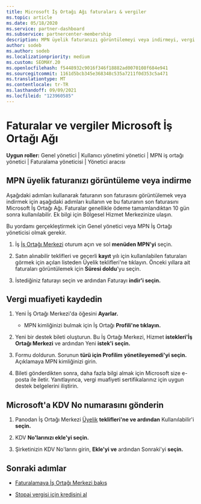 ```yaml
---
title: Microsoft İş Ortağı Ağı faturaları & vergiler
ms.topic: article
ms.date: 05/18/2020
ms.service: partner-dashboard
ms.subservice: partnercenter-membership
description: MPN üyelik faturanızı görüntülemeyi veya indirmeyi, vergi muafiyeti için dosya göndermeyi ve Microsoft'a KDV No numaranızı göndermeyi öğrenin.
author: sodeb
ms.author: sodeb
ms.localizationpriority: medium
ms.custom: SEOMAY.20
ms.openlocfilehash: f5448932c9016f346f18882ad0070108f684e941
ms.sourcegitcommit: 1161d5bcb345e368348c535a7211f0d353c5a471
ms.translationtype: MT
ms.contentlocale: tr-TR
ms.lasthandoff: 09/09/2021
ms.locfileid: "123960585"
---
```

# <a name="invoices-and-taxes-in-the-microsoft-partner-network"></a>Faturalar ve vergiler Microsoft İş Ortağı Ağı

**Uygun roller:** Genel yönetici | Kullanıcı yönetimi yönetici | MPN iş ortağı yönetici | Faturalama yöneticisi | Yönetici aracısı

## <a name="view-or-download-your-mpn-membership-invoice"></a>MPN üyelik faturanızı görüntüleme veya indirme

Aşağıdaki adımları kullanarak faturanın son faturasını görüntülemek veya indirmek için aşağıdaki adımları kullanın ve bu faturanın son faturasını Microsoft İş Ortağı Ağı. Faturalar genellikle ödeme tamamlandıktan 10 gün sonra kullanılabilir. Ek bilgi için Bölgesel Hizmet Merkezinize ulaşın.  

Bu yordamı gerçekleştirmek için Genel yönetici veya MPN İş Ortağı yöneticisi olmak gerekir. 

1.  İş [İş Ortağı Merkezi](https://partner.microsoft.com/dashboard/home) oturum açın ve sol **menüden MPN'yi** seçin.

4.  Satın alınabilir teklifleri ve geçerli **kayıt** yılı için kullanılabilen faturaları görmek için açılan listeden Üyelik teklifleri'ne tıklayın. Önceki yıllara ait faturaları görüntülemek için **Süresi doldu**'yu seçin.

6.  İstediğiniz faturayı seçin ve ardından Faturayı **indir'i seçin.** 

## <a name="file-a-tax-exemption"></a>Vergi muafiyeti kaydedin

1.  Yeni İş Ortağı Merkezi'da öğesini **Ayarlar.**
    - MPN kimliğinizi bulmak için İş Ortağı **Profili'ne tıklayın.**

2.  Yeni bir destek bileti oluşturun. Bu İş Ortağı Merkezi, Hizmet **istekleri'İş Ortağı Merkezi** ve ardından Yeni **istek'i** **seçin.**

3.  Formu doldurun. Sorunun **türü için Profilim** **yönetileyemedi'yi seçin.** Açıklamaya MPN kimliğinizi girin.

4.  Bileti gönderdikten sonra, daha fazla bilgi almak için Microsoft size e-posta ile iletir. Yanıtlayınca, vergi muafiyeti sertifikalarınız için uygun destek belgelerini iliştirin.

## <a name="send-microsoft-your-vat-id-number"></a>Microsoft'a KDV No numarasını gönderin

1.  Panodan İş Ortağı Merkezi [Üyelik](https://partner.microsoft.com/dashboard/home) **teklifleri'ne ve ardından** Kullanılabilir'i **seçin.** 

2.  KDV **No'larınızı ekle'yi seçin.** 

3.  Şirketinizin KDV No'larını girin, **Ekle'yi ve** ardından Sonraki'yi **seçin.** 

## <a name="next-steps"></a>Sonraki adımlar

- [Faturalamaya İş Ortağı Merkezi bakış](billing-basics.md)

- [Stopaj vergisi için kredisini al](withholding-tax-credit-form.md)